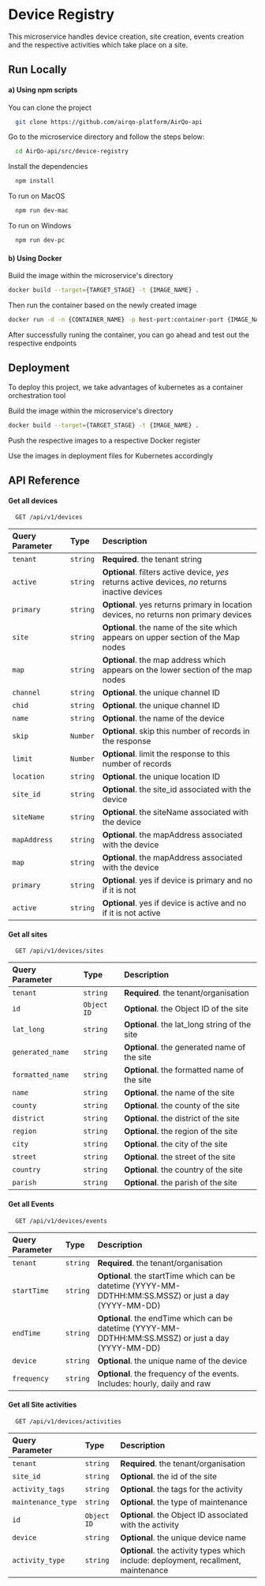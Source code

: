 # Device Registry

This microservice handles device creation, site creation, events creation and the respective
activities which take place on a site.

## Run Locally

#### a) Using npm scripts

You can clone the project

```bash
  git clone https://github.com/airqo-platform/AirQo-api
```

Go to the microservice directory and follow the steps below:

```bash
  cd AirQo-api/src/device-registry
```

Install the dependencies

```bash
  npm install
```

To run on MacOS

```bash
  npm run dev-mac
```

To run on Windows

```bash
  npm run dev-pc
```

#### b) Using Docker

Build the image within the microservice's directory

```bash
docker build --target={TARGET_STAGE} -t {IMAGE_NAME} .
```

Then run the container based on the newly created image

```bash
docker run -d -n {CONTAINER_NAME} -p host-port:container-port {IMAGE_NAME}
```

After successfully runing the container, you can go ahead and test out the respective endpoints

## Deployment

To deploy this project, we take advantages of kubernetes
as a container orchestration tool

Build the image within the microservice's directory

```bash
docker build --target={TARGET_STAGE} -t {IMAGE_NAME} .
```

Push the respective images to a respective Docker register

Use the images in deployment files for Kubernetes accordingly

## API Reference

#### Get all devices

```http
  GET /api/v1/devices
```

| Query Parameter | Type     | Description                                                                                      |
| :-------------- | :------- | :----------------------------------------------------------------------------------------------- |
| `tenant`        | `string` | **Required**. the tenant string                                                                  |
| `active`        | `string` | **Optional**. filters active device, _yes_ returns active devices, _no_ returns inactive devices |
| `primary`       | `string` | **Optional**. yes returns primary in location devices, no returns non primary devices            |
| `site`          | `string` | **Optional**. the name of the site which appears on upper section of the Map nodes               |
| `map`           | `string` | **Optional**. the map address which appears on the lower section of the map nodes                |
| `channel`       | `string` | **Optional**. the unique channel ID                                                              |
| `chid`          | `string` | **Optional**. the unique channel ID                                                              |
| `name`          | `string` | **Optional**. the name of the device                                                             |
| `skip`          | `Number` | **Optional**. skip this number of records in the response                                        |
| `limit`         | `Number` | **Optional**. limit the response to this number of records                                       |
| `location`      | `string` | **Optional**. the unique location ID                                                             |
| `site_id`       | `string` | **Optional**. the site_id associated with the device                                             |
| `siteName`      | `string` | **Optional**. the siteName associated with the device                                            |
| `mapAddress`    | `string` | **Optional**. the mapAddress associated with the device                                          |
| `map`           | `string` | **Optional**. the mapAddress associated with the device                                          |
| `primary`       | `string` | **Optional**. yes if device is primary and no if it is not                                       |
| `active`        | `string` | **Optional**. yes if device is active and no if it is not active                                 |

#### Get all sites

```http
  GET /api/v1/devices/sites
```

| Query Parameter  | Type        | Description                                   |
| :--------------- | :---------- | :-------------------------------------------- |
| `tenant`         | `string`    | **Required**. the tenant/organisation         |
| `id`             | `Object ID` | **Optional**. the Object ID of the site       |
| `lat_long`       | `string`    | **Optional**. the lat_long string of the site |
| `generated_name` | `string`    | **Optional**. the generated name of the site  |
| `formatted_name` | `string`    | **Optional**. the formatted name of the site  |
| `name`           | `string`    | **Optional**. the name of the site            |
| `county`         | `string`    | **Optional**. the county of the site          |
| `district`       | `string`    | **Optional**. the district of the site        |
| `region`         | `string`    | **Optional**. the region of the site          |
| `city`           | `string`    | **Optional**. the city of the site            |
| `street`         | `string`    | **Optional**. the street of the site          |
| `country`        | `string`    | **Optional**. the country of the site         |
| `parish`         | `string`    | **Optional**. the parish of the site          |

#### Get all Events

```http
  GET /api/v1/devices/events
```

| Query Parameter | Type     | Description                                                                                             |
| :-------------- | :------- | :------------------------------------------------------------------------------------------------------ |
| `tenant`        | `string` | **Required**. the tenant/organisation                                                                   |
| `startTime`     | `string` | **Optional**. the startTime which can be datetime (YYYY-MM-DDTHH:MM:SS.MSSZ) or just a day (YYYY-MM-DD) |
| `endTime`       | `string` | **Optional**. the endTime which can be datetime (YYYY-MM-DDTHH:MM:SS.MSSZ) or just a day (YYYY-MM-DD)   |
| `device`        | `string` | **Optional**. the unique name of the device                                                             |
| `frequency`     | `string` | **Optional**. the frequency of the events. Includes: hourly, daily and raw                              |

#### Get all Site activities

```http
  GET /api/v1/devices/activities
```

| Query Parameter    | Type        | Description                                                                         |
| :----------------- | :---------- | :---------------------------------------------------------------------------------- |
| `tenant`           | `string`    | **Required**. the tenant/organisation                                               |
| `site_id`          | `string`    | **Optional**. the id of the site                                                    |
| `activity_tags`    | `string`    | **Optional**. the tags for the activity                                             |
| `maintenance_type` | `string`    | **Optional**. the type of maintenance                                               |
| `id`               | `Object ID` | **Optional**. the Object ID associated with the activity                            |
| `device`           | `string`    | **Optional**. the unique device name                                                |
| `activity_type`    | `string`    | **Optional**. the activity types which include: deployment, recallment, maintenance |
